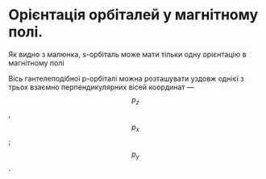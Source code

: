 # Орієнтація орбіталей у магнітному полі.

Як видно з малюнка, s-орбіталь може мати тільки одну орієнтацію в магнітному полі     
<!---картиночка---->
Вісь гантелеподібної р-орбіталі можна розташувати уздовж однієї з трьох взаємно перпендикулярних вісей координат ― $$p^{}_{z}$$, $$p^{}_{x}$$; $$p^{}_{y}$$.